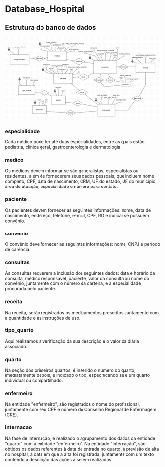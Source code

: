 # Database_Hospital

## Estrutura do banco de dados

<img src="hospital_fundamental2.png">

### especialidade
Cada médico pode ter até duas especialidades, entre as quais estão pediatria, clínica geral, gastroenterologia e dermatologia.

### medico
Os médicos devem informar se são generalistas, especialistas ou residentes, além de fornecerem seus dados pessoais, que incluem nome completo, CPF, data de nascimento, CRM, UF do estado, UF do município, área de atuação, especialidade e número para contato.

### paciente
Os pacientes devem fornecer as seguintes informações: nome, data de nascimento, endereço, telefone, e-mail, CPF, RG e indicar se possuem convênio.

### convenio
O convênio deve fornecer as seguintes informações: nome, CNPJ e período de carência.

### consultas
As consultas requerem a inclusão dos seguintes dados: data e horário da consulta, médico responsável, paciente, valor da consulta ou nome do convênio, juntamente com o número da carteira, e a especialidade procurada pelo paciente.

### receita
Na receita, serão registrados os medicamentos prescritos, juntamente com a quantidade e as instruções de uso.

### tipo_quarto
Aqui realizamos a verificação da sua descrição e o valor da diária associado.

### quarto
Na seção dos primeiros quartos, é inserido o número do quarto; imediatamente depois, é indicado o tipo, especificando se é um quarto individual ou compartilhado.

### enfermeiro
Na entidade "enfermeiro", são registrados o nome do profissional, juntamente com seu CPF e número do Conselho Regional de Enfermagem (CRE).

### internacao
Na fase de internação, é realizado o agrupamento dos dados da entidade "quarto" com a entidade "enfermeiro". Na entidade "internação", são obtidos os dados referentes à data de entrada no quarto, à previsão de alta no hospital, à data em que a alta foi registrada, juntamente com um texto contendo a descrição das ações a serem realizadas.
